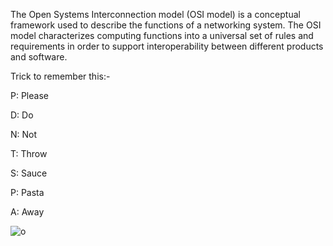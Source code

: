 The Open Systems Interconnection model (OSI model) is a conceptual framework used to describe the functions of a networking system. 
The OSI model characterizes computing functions into a universal set of rules and requirements in order to support interoperability between different products and software.

Trick to remember this:-

P: Please

D: Do

N: Not

T: Throw

S: Sauce 

P: Pasta

A: Away

![o](https://user-images.githubusercontent.com/86824260/126895799-de2dcb18-706f-4bda-8a90-10d0ee672380.png)
